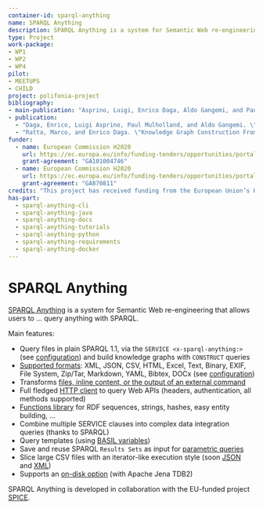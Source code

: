 ```yaml
---
container-id: sparql-anything
name: SPARQL Anything
description: SPARQL Anything is a system for Semantic Web re-engineering that allows to query non-RDF files as-if they are in RDF.
type: Project
work-package: 
- WP1
- WP2
- WP4
pilot:
- MEETUPS
- CHILD
project: polifonia-project
bibliography:
- main-publication: "Asprino, Luigi, Enrico Daga, Aldo Gangemi, and Paul Mulholland. \"Knowledge Graph Construction with a façade: a unified method to access heterogeneous data sources on the Web.\" ACM Transactions on Internet Technology 23, no. 1 (2023): 1-31. https://dl.acm.org/doi/pdf/10.1145/3555312"
- publication: 
  - "Daga, Enrico, Luigi Asprino, Paul Mulholland, and Aldo Gangemi. \"Facade-X: an opinionated approach to SPARQL anything.\" Studies on the Semantic Web 53 (2021): 58-73."
  - "Ratta, Marco, and Enrico Daga. \"Knowledge Graph Construction From MusicXML\": An Empirical Investigation With SPARQL Anything. http://oro.open.ac.uk/85326/1/Music_Knowledge_Graphs_Paper%20%281%29.pdf"
funder:
  - name: European Commission H2020
    url: https://ec.europa.eu/info/funding-tenders/opportunities/portal/screen/programmes/h2020
    grant-agreement: "GA101004746"
  - name: European Commission H2020
    url: https://ec.europa.eu/info/funding-tenders/opportunities/portal/screen/programmes/h2020
    grant-agreement: "GA870811"
credits: "This project has received funding from the European Union’s Horizon 2020 research and innovation programme under grant agreements GA101004746 (Polifonia) and GA870811 (SPICE)."
has-part:
  - sparql-anything-cli
  - sparql-anything-java
  - sparql-anything-docs
  - sparql-anything-tutorials
  - sparql-anything-python
  - sparql-anything-requirements
  - sparql-anything-docker
---
```


# SPARQL Anything

[SPARQL Anything](http://sparql-anything.cc) is a system for Semantic Web re-engineering that allows users to ... query anything with SPARQL.

Main features:
- Query files in plain SPARQL 1.1, via the `SERVICE <x-sparql-anything:>` (see [configuration](https://sparql-anything.readthedocs.io/en/latest/#configuration)) and build knowledge graphs with `CONSTRUCT` queries
- [Supported formats](https://sparql-anything.readthedocs.io/en/latest/#supported-formats): XML, JSON, CSV, HTML, Excel, Text, Binary, EXIF, File System, Zip/Tar, Markdown, YAML, Bibtex, DOCx (see [configuration](#format-specific-options))
- Transforms [files, inline content, or the output of an external command](https://sparql-anything.readthedocs.io/en/latest/#general-purpose-options)
- Full fledged [HTTP client](#http-options) to query Web APIs (headers, authentication, all methods supported)
- [Functions library](https://sparql-anything.readthedocs.io/en/latest/#functions-and-magic-properties) for RDF sequences, strings, hashes, easy entity building, ...
- Combine multiple SERVICE clauses into complex data integration queries (thanks to SPARQL)
- Query templates (using [BASIL variables](https://sparql-anything.readthedocs.io/en/latest/#query-templates-and-variable-bindings))
- Save and reuse SPARQL `Results Sets` as input for [parametric queries](https://sparql-anything.readthedocs.io/en/latest/#query-templates-and-variable-bindings)
- Slice large CSV files with an iterator-like execution style (soon [JSON](https://github.com/SPARQL-Anything/sparql.anything/issues/202) and [XML](https://github.com/SPARQL-Anything/sparql.anything/issues/203))
- Supports an [on-disk option](https://sparql-anything.readthedocs.io/en/latest/#general-purpose-options) (with Apache Jena TDB2)

SPARQL Anything is developed in collaboration with the EU-funded project [SPICE](http://spice-h2020.eu).
